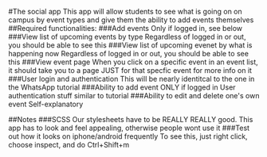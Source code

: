 #The social app
This app will allow students to see what is going on on campus by event types and give them the ability to add events themselves
##Required functionalities:
###Add events
Only if logged in, see below
###View list of upcoming events by type
Regardless of logged in or out, you should be able to see this
###View list of upcoming evenet by what is happening now
Regardless of logged in or out, you should be able to see this
###View event page
When you click on a specific event in an event list, it should take you to a page JUST for that specfic event for more info on it
###User login and authentication
This will be nearly identitcal to the one in the WhatsApp tutorial
###Ability to add event ONLY if logged in
User authentication stuff similar to tutorial
###Ability to edit and delete one's own event
Self-explanatory

##Notes
###SCSS
Our stylesheets have to be REALLY REALLY good. This app has to look and feel appealing, otherwise people wont use it
###Test out how it looks on iphone/android frequently
To see this, just right click, choose inspect, and do Ctrl+Shift+m